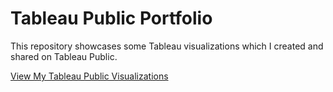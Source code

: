 # Tableau Public Portfolio
This repository showcases some Tableau visualizations which I created and shared on Tableau Public. 

[View My Tableau Public Visualizations](https://public.tableau.com/app/profile/rami1615/vizzes)

